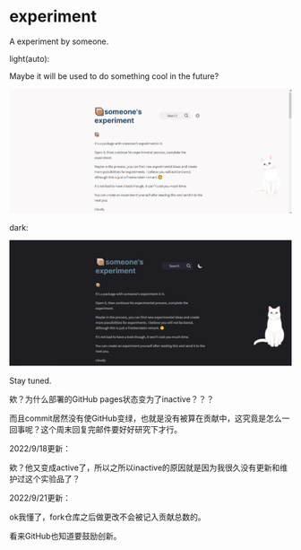 # experiment

A experiment by someone. 

light(auto):

Maybe it will be used to do something cool in the future?

![experiment](https://github.com/fcjz/experiment/blob/hugo/experiment.png)

dark:

![dark](https://github.com/fcjz/experiment/blob/hugo/%E5%B1%8F%E5%B9%95%E6%88%AA%E5%9B%BE%202022-09-16%20225349.jpg)

Stay tuned.

欸？为什么部署的GitHub pages状态变为了inactive？？？

而且commit居然没有使GitHub变绿，也就是没有被算在贡献中，这究竟是怎么一回事呢？这个周末回复完邮件要好好研究下才行。

2022/9/18更新：

欸？他又变成active了，所以之所以inactive的原因就是因为我很久没有更新和维护过这个实验品了？

2022/9/21更新：

ok我懂了，fork仓库之后做更改不会被记入贡献总数的。

看来GitHub也知道要鼓励创新。
